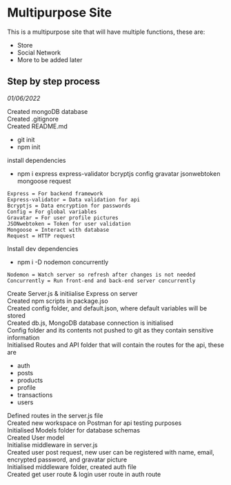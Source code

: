 # Multipurpose Site

This is a multipurpose site that will have multiple functions, these are:

- Store
- Social Network
- More to be added later

## Step by step process

_01/06/2022_

Created mongoDB database  
Created .gitignore  
Created README.md

- git init
- npm init

install dependencies

- npm i express express-validator bcryptjs config gravatar jsonwebtoken mongoose request

```
Express = For backend framework
Express-validator = Data validation for api
Bcryptjs = Data encryption for passwords
Config = For global variables
Gravatar = For user profile pictures
JSONwebtoken = Token for user validation
Mongoose = Interact with database
Request = HTTP request
```

Install dev dependencies

- npm i -D nodemon concurrently

```
Nodemon = Watch server so refresh after changes is not needed
Concurrently = Run front-end and back-end server concurrently
```

Create Server.js & initiialise Express on server  
Created npm scripts in package.jso  
Created config folder, and default.json, where default variables will be stored  
Created db.js, MongoDB database connection is initialised  
Config folder and its contents not pushed to git as they contain sensitive information  
Initialised Routes and API folder that will contain the routes for the api, these are

- auth
- posts
- products
- profile
- transactions
- users

Defined routes in the server.js file  
Created new workspace on Postman for api testing purposes  
Initialised Models folder for database schemas  
Created User model  
Initialise middleware in server.js  
Created user post request, new user can be registered with name, email, encrypted password, and gravatar picture  
Initialised middleware folder, created auth file  
Created get user route & login user route in auth route
